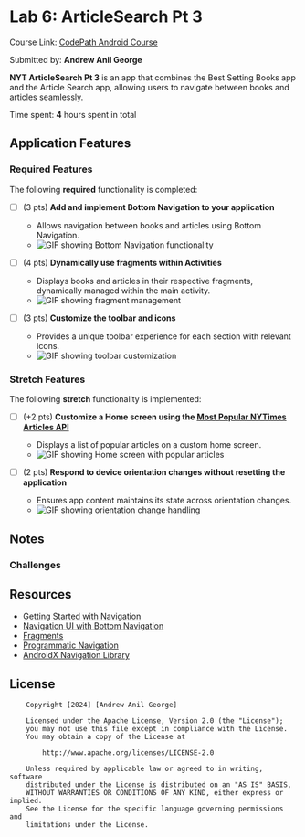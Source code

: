 # Lab 6: ArticleSearch Pt 3

Course Link: [CodePath Android Course](https://courses.codepath.org/courses/and102/unit/6)

Submitted by: **Andrew Anil George** 

**NYT ArticleSearch Pt 3** is an app that combines the Best Setting Books app and the Article Search app, allowing users to navigate between books and articles seamlessly.

Time spent: **4** hours spent in total <!-- Replace 'X' with the number of hours you spent on this project -->

## Application Features

### Required Features

The following **required** functionality is completed:

- [ ] (3 pts) **Add and implement Bottom Navigation to your application**
    - Allows navigation between books and articles using Bottom Navigation.
    - ![GIF showing Bottom Navigation functionality](http://i.imgur.com/link/to/your/gif/file.gif) <!-- Replace this link with your actual image/GIF link -->

- [ ] (4 pts) **Dynamically use fragments within Activities**
    - Displays books and articles in their respective fragments, dynamically managed within the main activity.
    - ![GIF showing fragment management](http://i.imgur.com/link/to/your/gif/file.gif) <!-- Replace this link with your actual image/GIF link -->

- [ ] (3 pts) **Customize the toolbar and icons**
    - Provides a unique toolbar experience for each section with relevant icons.
    - ![GIF showing toolbar customization](http://i.imgur.com/link/to/your/gif/file.gif) <!-- Replace this link with your actual image/GIF link -->

### Stretch Features

The following **stretch** functionality is implemented:

- [ ] (+2 pts) **Customize a Home screen using the [Most Popular NYTimes Articles API](https://developer.nytimes.com/docs/most-popular-product/1/overview)**
    - Displays a list of popular articles on a custom home screen.
    - ![GIF showing Home screen with popular articles](http://i.imgur.com/link/to/your/gif/file.gif) <!-- Replace this link with your actual image/GIF link -->

- [ ] (2 pts) **Respond to device orientation changes without resetting the application**
    - Ensures app content maintains its state across orientation changes.
    - ![GIF showing orientation change handling](http://i.imgur.com/link/to/your/gif/file.gif) <!-- Replace this link with your actual image/GIF link -->

## Notes
### Challenges

## Resources

- [Getting Started with Navigation](https://developer.android.com/guide/navigation/navigation-getting-started)
- [Navigation UI with Bottom Navigation](https://developer.android.com/guide/navigation/navigation-ui)
- [Fragments](https://developer.android.com/guide/fragments)
- [Programmatic Navigation](https://developer.android.com/guide/navigation/navigation-programmatic)
- [AndroidX Navigation Library](https://developer.android.com/jetpack/androidx/releases/navigation)

## License

```plaintext
    Copyright [2024] [Andrew Anil George]

    Licensed under the Apache License, Version 2.0 (the "License");
    you may not use this file except in compliance with the License.
    You may obtain a copy of the License at

        http://www.apache.org/licenses/LICENSE-2.0

    Unless required by applicable law or agreed to in writing, software
    distributed under the License is distributed on an "AS IS" BASIS,
    WITHOUT WARRANTIES OR CONDITIONS OF ANY KIND, either express or implied.
    See the License for the specific language governing permissions and
    limitations under the License.